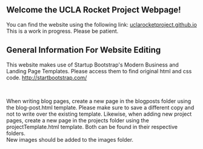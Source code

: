 ## Welcome the UCLA Rocket Project Webpage! 

You can find the website using the following link: <a href= uclarocketproject.github.io> uclarocketproject.github.io </a>
This is a work in progress. Please be patient. 

## General Information For Website Editing

This website makes use of Startup Bootstrap's Modern Business and Landing Page Templates. Please access them to find original html and css code. <a href = http://startbootstrap.com/> http://startbootstrap.com/ </a>

<br>

When writing blog pages, create a new page in the blogposts folder using the blog-post.html template. Please make sure to save a different copy and not to write over the existing template. Likewise, when adding new project pages, create a new page in the projects folder using the projectTemplate.html template. Both can be found in their respective folders.
<br>
New images should be added to the images folder.





